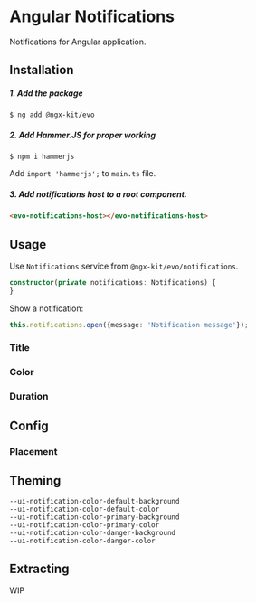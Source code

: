 # Angular Notifications

Notifications for Angular application.



## Installation

##### 1. Add the package

```
$ ng add @ngx-kit/evo
```

##### 2. Add Hammer.JS for proper working

```
$ npm i hammerjs
```

Add `import 'hammerjs';` to `main.ts` file.

##### 3. Add notifications host to a root component.

```html
<evo-notifications-host></evo-notifications-host>
```



## Usage

Use `Notifications` service from `@ngx-kit/evo/notifications`.

```typescript
constructor(private notifications: Notifications) {
}
```

Show a notification:

```typescript
this.notifications.open({message: 'Notification message'});
```

### Title

### Color

### Duration


## Config

### Placement



## Theming

```
--ui-notification-color-default-background
--ui-notification-color-default-color
--ui-notification-color-primary-background
--ui-notification-color-primary-color
--ui-notification-color-danger-background
--ui-notification-color-danger-color
```



## Extracting

WIP
